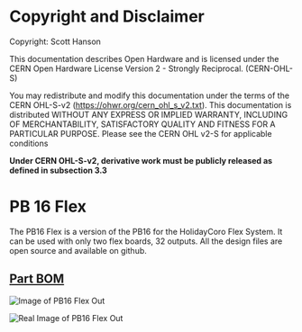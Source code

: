 # Copyright and Disclaimer
Copyright: Scott Hanson

This documentation describes Open Hardware and is licensed under the CERN Open Hardware License Version 2 - Strongly Reciprocal. (CERN-OHL-S)

You may redistribute and modify this documentation under the terms of the CERN OHL-S-v2 (https://ohwr.org/cern_ohl_s_v2.txt). This documentation is distributed WITHOUT ANY EXPRESS OR IMPLIED WARRANTY, INCLUDING OF MERCHANTABILITY, SATISFACTORY QUALITY AND FITNESS FOR A PARTICULAR PURPOSE. Please see the CERN OHL v2-S for applicable conditions

**Under CERN OHL-S-v2, derivative work must be publicly released as defined in subsection 3.3**

# PB 16 Flex

The PB16 Flex is a version of the PB16 for the HolidayCoro Flex System. It can be used with only two flex boards, 32 outputs. All the design files are open source and available on github.

## [Part BOM](https://github.com/computergeek1507/PB_16/raw/master/PB_16_Flex/PB_16_Flex_BOM.ods)

![Image of PB16 Flex Out](https://github.com/computergeek1507/PB_16/raw/master/PB_16_Flex/PB_16_Flex.png)

![Real Image of PB16 Flex Out](https://github.com/computergeek1507/PB_16/raw/master/PB_16_Flex/PB_16_Flex_Real.png)

